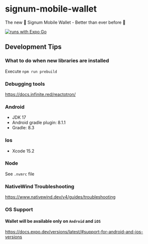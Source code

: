 # signum-mobile-wallet

The new 🚀 Signum Mobile Wallet - Better than ever before 🤘

[![runs with Expo Go](https://img.shields.io/badge/Runs%20with%20Expo%20Go-000.svg?style=flat-square&logo=EXPO&labelColor=f3f3f3&logoColor=000)](https://expo.dev/client)

## Development Tips

### What to do when new libraries are installed

Execute `npm run prebuild`

### Debugging tools

https://docs.infinite.red/reactotron/

### Android

- JDK 17
- Android gradle plugin: 8.1.1
- Gradle: 8.3

### Ios

- Xcode 15.2

### Node

See `.nvmrc` file

### NativeWind Troubleshooting

https://www.nativewind.dev/v4/guides/troubleshooting

### OS Support

#### Wallet will be available only on `Android` and `iOS`

https://docs.expo.dev/versions/latest/#support-for-android-and-ios-versions
